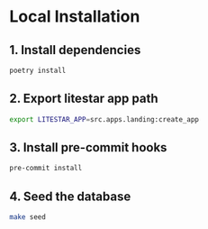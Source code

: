 # Local Installation

## 1. Install dependencies

```bash
poetry install
```

## 2. Export litestar app path

```bash
export LITESTAR_APP=src.apps.landing:create_app
```

## 3. Install pre-commit hooks

```bash
pre-commit install
```

## 4. Seed the database

```bash
make seed
```
